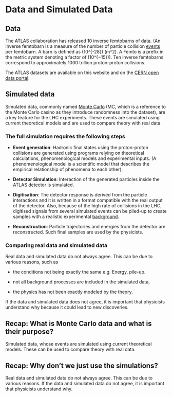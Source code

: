 # Data and Simulated Data

## Data

The ATLAS collaboration has released 10 inverse femtobarns of data. (An inverse femtobarn is a measure of the number of particle collision [events](http://opendata.atlas.cern/release/2020/documentation/atlas/GLOSSARY.html) per femtobarn. A barn is defined as \(10^{-28}\) \(m^2\). A Femto is a prefix in the metric system denoting a factor of \(10^{−15}\)).
Ten inverse femtobarns correspond to approximately 1000 trillion proton-proton collisions.

The ATLAS datasets are available on this website and on the [CERN open data portal](http://opendata.cern.ch/education/ATLAS).

## Simulated data

Simulated data, commonly named [Monte Carlo](http://opendata.atlas.cern/release/2020/documentation/atlas/GLOSSARY.html) (MC, which is a reference to the Monte Carlo casino as they introduce randomness into the dataset), are a key feature for the LHC experiments. These events are simulated using current theoretical models and are used to compare theory with real data.

### The full simulation requires the following steps

* **Event generation**: Hadronic final states using the proton-proton collisions are generated using programs relying on theoretical calculations, phenomenological models and experimental inputs. (A phenomenological model is a scientific model that describes the empirical relationship of phenomena to each other).

* **Detector Simulation**: Interaction of the generated particles inside the ATLAS detector is simulated.

* **Digitisation**: The detector response is derived from the particle interactions and it is written in a format compatible with the real output of the detector. Also, because of the high rate of collisions in the LHC, digitised signals from several simulated events can be piled-up to create samples with a realistic experimental [background](http://opendata.atlas.cern/release/2020/documentation/atlas/GLOSSARY.html). 

* **Reconstruction**: Particle trajectories and energies from the detector are reconstructed. Such final samples are used by the physicists.

### Comparing real data and simulated data

Real data and simulated data do not always agree. This can be due to various reasons, such as

* the conditions not being exactly the same e.g. Energy, pile-up.

* not all background processes are included in the simulated data,

* the physics has not been exactly modeled by the theory.

If the data and simulated data does not agree, it is important that physicists understand why because it could lead to new discoveries.

## Recap: What is Monte Carlo data and what is their purpose?

Simulated data, whose events are simulated using current theoretical models.
These can be used to compare theory with real data.


## Recap: Why don’t we just use the simulations?

Real data and simulated data do not always agree. This can be due to various reasons.  If the data and simulated data do not agree, it is important that physicists understand why.

